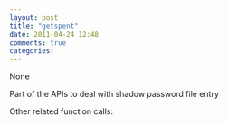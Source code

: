 ```yaml
---
layout: post
title: "getspent"
date: 2011-04-24 12:48
comments: true
categories: 
---
```


None


Part of the APIs to deal with shadow password file entry


Other related function calls: 

